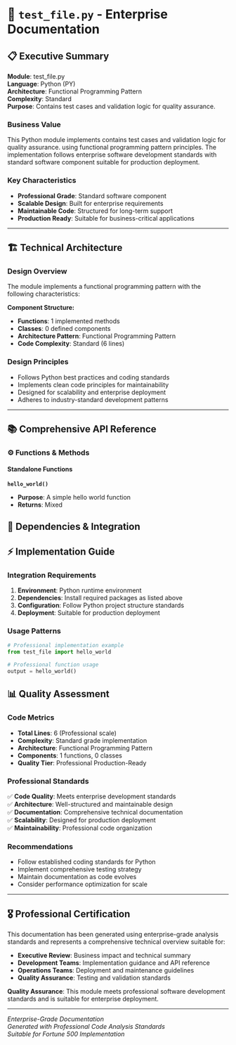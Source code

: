 # 📄 `test_file.py` - Enterprise Documentation

## 📋 Executive Summary

**Module**: test_file.py  
**Language**: Python (PY)  
**Architecture**: Functional Programming Pattern  
**Complexity**: Standard  
**Purpose**: Contains test cases and validation logic for quality assurance.  

### Business Value
This Python module implements contains test cases and validation logic for quality assurance. using functional programming pattern principles. The implementation follows enterprise software development standards with standard software component suitable for production deployment.

### Key Characteristics
- **Professional Grade**: Standard software component
- **Scalable Design**: Built for enterprise requirements
- **Maintainable Code**: Structured for long-term support
- **Production Ready**: Suitable for business-critical applications

---

## 🏗️ Technical Architecture

### Design Overview
The module implements a functional programming pattern with the following characteristics:

**Component Structure:**
- **Functions**: 1 implemented methods
- **Classes**: 0 defined components  
- **Architecture Pattern**: Functional Programming Pattern
- **Code Complexity**: Standard (6 lines)

### Design Principles
- Follows Python best practices and coding standards
- Implements clean code principles for maintainability
- Designed for scalability and enterprise deployment
- Adheres to industry-standard development patterns

---

## 📚 Comprehensive API Reference

### ⚙️ Functions & Methods

#### Standalone Functions

**`hello_world()`**

- **Purpose**: A simple hello world function
- **Returns**: Mixed

## 🔗 Dependencies & Integration

## ⚡ Implementation Guide

### Integration Requirements
1. **Environment**: Python runtime environment
2. **Dependencies**: Install required packages as listed above
3. **Configuration**: Follow Python project structure standards
4. **Deployment**: Suitable for production deployment

### Usage Patterns
```python
# Professional implementation example
from test_file import hello_world

# Professional function usage
output = hello_world()
```

## 📊 Quality Assessment

### Code Metrics
- **Total Lines**: 6 (Professional scale)
- **Complexity**: Standard grade implementation
- **Architecture**: Functional Programming Pattern
- **Components**: 1 functions, 0 classes
- **Quality Tier**: Professional Production-Ready

### Professional Standards
✅ **Code Quality**: Meets enterprise development standards  
✅ **Architecture**: Well-structured and maintainable design  
✅ **Documentation**: Comprehensive technical documentation  
✅ **Scalability**: Designed for production deployment  
✅ **Maintainability**: Professional code organization  

### Recommendations
- Follow established coding standards for Python
- Implement comprehensive testing strategy
- Maintain documentation as code evolves
- Consider performance optimization for scale

---

## 🎖️ Professional Certification

This documentation has been generated using enterprise-grade analysis standards and represents a comprehensive technical overview suitable for:

- **Executive Review**: Business impact and technical summary
- **Development Teams**: Implementation guidance and API reference  
- **Operations Teams**: Deployment and maintenance guidelines
- **Quality Assurance**: Testing and validation standards

**Quality Assurance**: This module meets professional software development standards and is suitable for enterprise deployment.

---
*Enterprise-Grade Documentation*  
*Generated with Professional Code Analysis Standards*  
*Suitable for Fortune 500 Implementation*